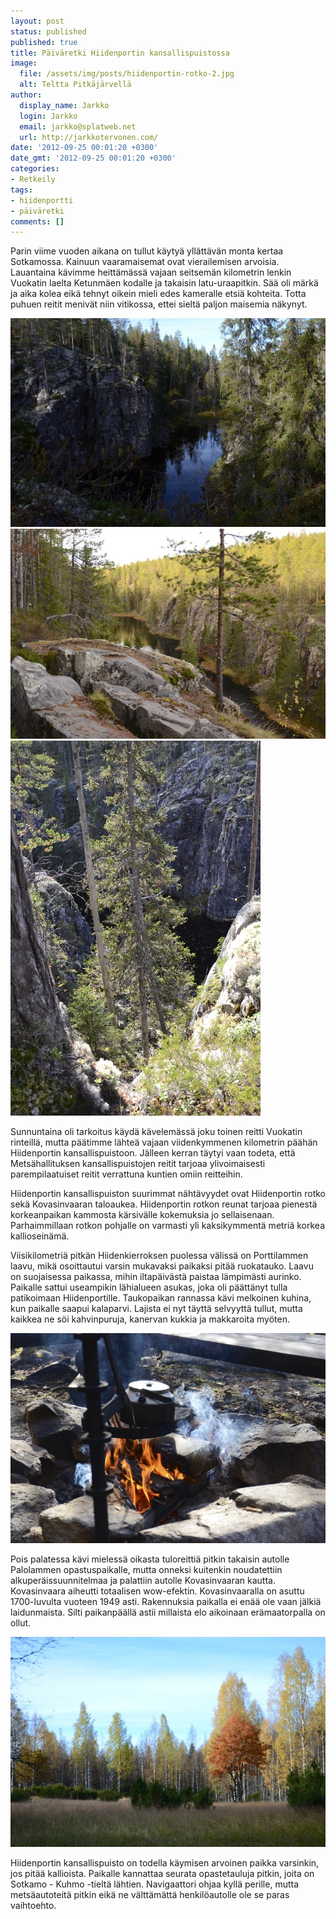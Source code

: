 ```yaml
---
layout: post
status: published
published: true
title: Päiväretki Hiidenportin kansallispuistossa
image:
  file: /assets/img/posts/hiidenportin-rotko-2.jpg
  alt: Teltta Pitkäjärvellä
author:
  display_name: Jarkko
  login: Jarkko
  email: jarkko@splatweb.net
  url: http://jarkkotervonen.com/
date: '2012-09-25 00:01:20 +0300'
date_gmt: '2012-09-25 00:01:20 +0300'
categories:
- Retkeily
tags:
- hiidenportti
- päiväretki
comments: []
---
```

Parin viime vuoden aikana on tullut käytyä yllättävän monta kertaa Sotkamossa. Kainuun vaaramaisemat ovat vierailemisen arvoisia. Lauantaina kävimme heittämässä vajaan seitsemän kilometrin lenkin Vuokatin laelta Ketunmäen kodalle ja takaisin latu-uraapitkin. Sää oli märkä ja aika kolea eikä tehnyt oikein mieli edes kameralle etsiä kohteita. Totta puhuen reitit menivät niin vitikossa, ettei sieltä paljon maisemia näkynyt.

<img src="/assets/img/posts/hiidenportin-rotko-1.jpg" alt="Hiidenportin rotko" />

<img src="/assets/img/posts/hiidenportin-rotko-2.jpg" alt="Hiidenportin rotko" />

<img src="/assets/img/posts/hiidenportin-rotko-3.jpg" alt="Hiidenportin rotko" />

Sunnuntaina oli tarkoitus käydä kävelemässä joku toinen reitti Vuokatin rinteillä, mutta päätimme lähteä vajaan viidenkymmenen kilometrin päähän Hiidenportin kansallispuistoon. Jälleen kerran täytyi vaan todeta, että Metsähallituksen kansallispuistojen reitit tarjoaa ylivoimaisesti parempilaatuiset reitit verrattuna kuntien omiin reitteihin.

Hiidenportin kansallispuiston suurimmat nähtävyydet ovat Hiidenportin rotko sekä Kovasinvaaran taloaukea. Hiidenportin rotkon reunat tarjoaa pienestä korkeanpaikan kammosta kärsivälle kokemuksia jo sellaisenaan. Parhaimmillaan rotkon pohjalle on varmasti yli kaksikymmentä metriä korkea kallioseinämä.

Viisikilometriä pitkän Hiidenkierroksen puolessa välissä on Porttilammen laavu, mikä osoittautui varsin mukavaksi paikaksi pitää ruokatauko. Laavu on suojaisessa paikassa, mihin iltapäivästä paistaa lämpimästi aurinko. Paikalle sattui useampikin lähialueen asukas, joka oli päättänyt tulla patikoimaan Hiidenportille. Taukopaikan rannassa kävi melkoinen kuhina, kun paikalle saapui kalaparvi. Lajista ei nyt täyttä selvyyttä tullut, mutta kaikkea ne söi kahvinpuruja, kanervan kukkia ja makkaroita myöten.

<img src="/assets/img/posts/pannukahvit.jpg" alt="Nokipannukahvit Porttilammen laavulla" />

Pois palatessa kävi mielessä oikasta tuloreittiä pitkin takaisin autolle Palolammen opastuspaikalle, mutta onneksi kuitenkin noudatettiin alkuperäissuunnitelmaa ja palattiin autolle Kovasinvaaran kautta. Kovasinvaara aiheutti totaalisen wow-efektin. Kovasinvaaralla on asuttu 1700-luvulta vuoteen 1949 asti. Rakennuksia paikalla ei enää ole vaan jälkiä laidunmaista. Silti paikanpäällä astii millaista elo aikoinaan erämaatorpalla on ollut.

<img src="/assets/img/posts/kovasinvaaran-perinnemaisema.jpg" alt="Kovasinvaaran perinnemaisemaa" />

Hiidenportin kansallispuisto on todella käymisen arvoinen paikka varsinkin, jos pitää kallioista. Paikalle kannattaa seurata opastetauluja pitkin, joita on Sotkamo - Kuhmo -tieltä lähtien. Navigaattori ohjaa kyllä perille, mutta metsäautoteitä pitkin eikä ne välttämättä henkilöautolle ole se paras vaihtoehto.
